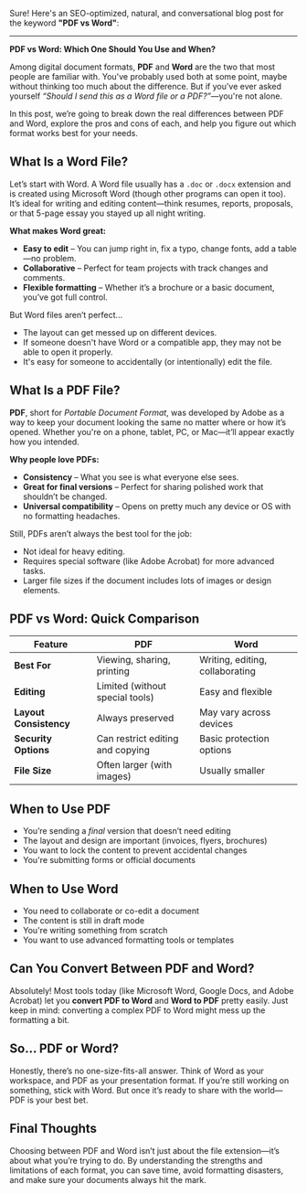 Sure! Here's an SEO-optimized, natural, and conversational blog post for the keyword **"PDF vs Word"**:

---

**PDF vs Word: Which One Should You Use and When?**

Among digital document formats, **PDF** and **Word** are the two that most people are familiar with. You've probably used both at some point, maybe without thinking too much about the difference. But if you've ever asked yourself *“Should I send this as a Word file or a PDF?”*—you're not alone.

In this post, we’re going to break down the real differences between PDF and Word, explore the pros and cons of each, and help you figure out which format works best for your needs.

## What Is a Word File?

Let’s start with Word. A Word file usually has a `.doc` or `.docx` extension and is created using Microsoft Word (though other programs can open it too). It’s ideal for writing and editing content—think resumes, reports, proposals, or that 5-page essay you stayed up all night writing.

**What makes Word great:**

* **Easy to edit** – You can jump right in, fix a typo, change fonts, add a table—no problem.
* **Collaborative** – Perfect for team projects with track changes and comments.
* **Flexible formatting** – Whether it’s a brochure or a basic document, you’ve got full control.

But Word files aren’t perfect...

* The layout can get messed up on different devices.
* If someone doesn't have Word or a compatible app, they may not be able to open it properly.
* It's easy for someone to accidentally (or intentionally) edit the file.

## What Is a PDF File?

**PDF**, short for *Portable Document Format*, was developed by Adobe as a way to keep your document looking the same no matter where or how it’s opened. Whether you're on a phone, tablet, PC, or Mac—it’ll appear exactly how you intended.

**Why people love PDFs:**

* **Consistency** – What you see is what everyone else sees.
* **Great for final versions** – Perfect for sharing polished work that shouldn’t be changed.
* **Universal compatibility** – Opens on pretty much any device or OS with no formatting headaches.

Still, PDFs aren’t always the best tool for the job:

* Not ideal for heavy editing.
* Requires special software (like Adobe Acrobat) for more advanced tasks.
* Larger file sizes if the document includes lots of images or design elements.

## PDF vs Word: Quick Comparison

| Feature                | PDF                              | Word                            |
| ---------------------- | -------------------------------- | ------------------------------- |
| **Best For**           | Viewing, sharing, printing       | Writing, editing, collaborating |
| **Editing**            | Limited (without special tools)  | Easy and flexible               |
| **Layout Consistency** | Always preserved                 | May vary across devices         |
| **Security Options**   | Can restrict editing and copying | Basic protection options        |
| **File Size**          | Often larger (with images)       | Usually smaller                 |

## When to Use PDF

* You’re sending a *final* version that doesn’t need editing
* The layout and design are important (invoices, flyers, brochures)
* You want to lock the content to prevent accidental changes
* You're submitting forms or official documents

## When to Use Word

* You need to collaborate or co-edit a document
* The content is still in draft mode
* You're writing something from scratch
* You want to use advanced formatting tools or templates

## Can You Convert Between PDF and Word?

Absolutely! Most tools today (like Microsoft Word, Google Docs, and Adobe Acrobat) let you **convert PDF to Word** and **Word to PDF** pretty easily. Just keep in mind: converting a complex PDF to Word might mess up the formatting a bit.


## So… PDF or Word?

Honestly, there’s no one-size-fits-all answer. Think of Word as your workspace, and PDF as your presentation format. If you’re still working on something, stick with Word. But once it’s ready to share with the world—PDF is your best bet.

## Final Thoughts

Choosing between PDF and Word isn’t just about the file extension—it’s about what you’re trying to do. By understanding the strengths and limitations of each format, you can save time, avoid formatting disasters, and make sure your documents always hit the mark.

